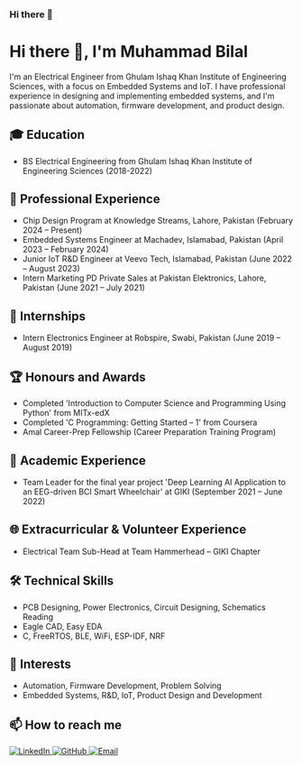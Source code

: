 ### Hi there 👋

# Hi there 👋, I'm Muhammad Bilal

I'm an Electrical Engineer from Ghulam Ishaq Khan Institute of Engineering Sciences, with a focus on Embedded Systems and IoT. I have professional experience in designing and implementing embedded systems, and I'm passionate about automation, firmware development, and product design.

## 🎓 Education

- BS Electrical Engineering from Ghulam Ishaq Khan Institute of Engineering Sciences (2018-2022)

## 💼 Professional Experience

- Chip Design Program at Knowledge Streams, Lahore, Pakistan (February 2024 – Present)
- Embedded Systems Engineer at Machadev, Islamabad, Pakistan (April 2023 – February 2024)
- Junior IoT R&D Engineer at Veevo Tech, Islamabad, Pakistan (June 2022 – August 2023)
- Intern Marketing PD Private Sales at Pakistan Elektronics, Lahore, Pakistan (June 2021 – July 2021)

## 🎯 Internships

- Intern Electronics Engineer at Robspire, Swabi, Pakistan (June 2019 – August 2019)

## 🏆 Honours and Awards

- Completed 'Introduction to Computer Science and Programming Using Python' from MITx-edX
- Completed 'C Programming: Getting Started – 1' from Coursera
- Amal Career-Prep Fellowship (Career Preparation Training Program)

## 🔬 Academic Experience

- Team Leader for the final year project 'Deep Learning AI Application to an EEG-driven BCI Smart Wheelchair' at GIKI (September 2021 – June 2022)

## 🌐 Extracurricular & Volunteer Experience

- Electrical Team Sub-Head at Team Hammerhead – GIKI Chapter

## 🛠 Technical Skills

- PCB Designing, Power Electronics, Circuit Designing, Schematics Reading
- Eagle CAD, Easy EDA
- C, FreeRTOS, BLE, WiFi, ESP-IDF, NRF

## 🌱 Interests

- Automation, Firmware Development, Problem Solving
- Embedded Systems, R&D, IoT, Product Design and Development

## 📫 How to reach me

<!-- LinkedIn -->
<a href="https://www.linkedin.com/in/muhammad-bilal7317">
  <img src="https://img.shields.io/badge/LinkedIn-0077B5?style=for-the-badge&logo=linkedin&logoColor=white" alt="LinkedIn">
</a>

<!-- GitHub -->
<a href="https://github.com/bilal7317">
  <img src="https://img.shields.io/badge/GitHub-100000?style=for-the-badge&logo=github&logoColor=white" alt="GitHub">
</a>

<!-- Email -->
<a href="mailto:muhammadbilal7317@gmail.com">
  <img src="https://img.shields.io/badge/Gmail-D14836?style=for-the-badge&logo=gmail&logoColor=white" alt="Email">
</a>





<!--
**bilal7317/bilal7317** is a ✨ _special_ ✨ repository because its `README.md` (this file) appears on your GitHub profile.

Here are some ideas to get you started:

- 🔭 I’m currently working on ...
- 🌱 I’m currently learning ...
- 👯 I’m looking to collaborate on ...
- 🤔 I’m looking for help with ...
- 💬 Ask me about ...
- 📫 How to reach me: ...
- 😄 Pronouns: ...
- ⚡ Fun fact: ...
-->
